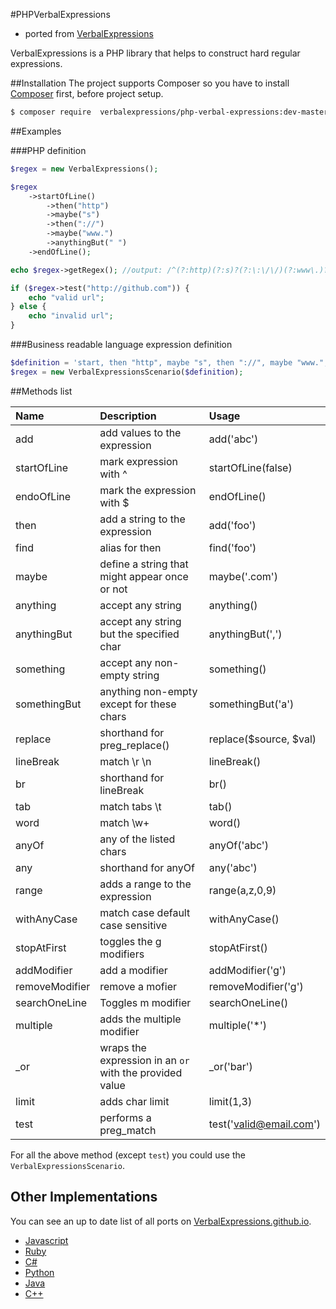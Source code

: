 #PHPVerbalExpressions
- ported from [VerbalExpressions](https://github.com/jehna/VerbalExpressions)

VerbalExpressions is a PHP library that helps to construct hard regular expressions.  

##Installation
The project supports Composer so you have to install [Composer](http://getcomposer.org/doc/00-intro.md#installation-nix) first, before project setup.

```sh
$ composer require  verbalexpressions/php-verbal-expressions:dev-master
```

##Examples

###PHP definition
```PHP
$regex = new VerbalExpressions();

$regex
    ->startOfLine()
        ->then("http")
        ->maybe("s")
        ->then("://")
        ->maybe("www.")
        ->anythingBut(" ")
    ->endOfLine();

echo $regex->getRegex(); //output: /^(?:http)(?:s)?(?:\:\/\/)(?:www\.)?(?:[^ ]*)$/

if ($regex->test("http://github.com")) {
    echo "valid url";
} else {
    echo "invalid url";
}
```

###Business readable language  expression definition
```PHP
$definition = 'start, then "http", maybe "s", then "://", maybe "www.", anything but " ", end';
$regex = new VerbalExpressionsScenario($definition);
```

##Methods list

Name|Description|Usage
:---|:---|:---
add| add values to the expression| add('abc')
startOfLine| mark expression with ^| startOfLine(false)
endoOfLine| mark the expression with $|endOfLine()
then|add a string to the expression| add('foo')
find| alias for then| find('foo')
maybe| define a string that might appear once or not| maybe('.com')
anything| accept any string| anything()
anythingBut| accept any string but the specified char| anythingBut(',')
something| accept any non-empty string| something()
somethingBut| anything non-empty except for these chars| somethingBut('a')
replace| shorthand for preg_replace()| replace($source, $val)
lineBreak| match \r \n|lineBreak()
br|shorthand for lineBreak| br()
tab|match tabs \t |tab()
word|match \w+|word()
anyOf| any of the listed chars| anyOf('abc')
any| shorthand for anyOf| any('abc')
range| adds a range to the expression|range(a,z,0,9)
withAnyCase| match case default case sensitive|withAnyCase()
stopAtFirst|toggles the g modifiers|stopAtFirst()
addModifier| add a modifier|addModifier('g')
removeModifier| remove a mofier|removeModifier('g')
searchOneLine| Toggles m modifier|searchOneLine()
multiple|adds the multiple modifier| multiple('*')
_or|wraps the expression in an `or` with the provided value|_or('bar')
limit|adds char limit|limit(1,3)
test| performs a preg_match| test('valid@email.com')

For all the above method (except `test`) you could use the `VerbalExpressionsScenario`.

## Other Implementations
You can see an up to date list of all ports on [VerbalExpressions.github.io](http://VerbalExpressions.github.io).
- [Javascript](https://github.com/jehna/VerbalExpressions)
- [Ruby](https://github.com/VerbalExpressions/RubyVerbalExpressions)
- [C#](https://github.com/VerbalExpressions/CSharpVerbalExpressions)
- [Python](https://github.com/VerbalExpressions/PythonVerbalExpressions)
- [Java](https://github.com/VerbalExpressions/JavaVerbalExpressions)
- [C++](https://github.com/VerbalExpressions/CppVerbalExpressions)
